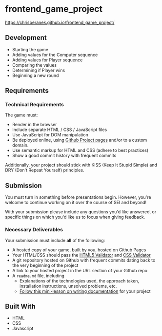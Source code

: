 # frontend_game_project

https://chrisberanek.github.io/frontend_game_project/

## Development

* Starting the game
* Adding values for the Computer sequence
* Adding values for Player sequence
* Comparing the values
* Determining if Player wins
* Beginning a new round

## Requirements

### Technical Requirements

The game must:

- Render in the browser
- Include separate HTML / CSS / JavaScript files
- Use JavaScript for DOM manipulation
- Be deployed online, using [Github Project pages](https://pages.github.com)
  and/or to a custom domain.
- Use semantic markup for HTML and CSS (adhere to best practices)
- Show a good commit history with frequent commits

Additionally, your project should stick with KISS (Keep It Stupid Simple) and
DRY (Don't Repeat Yourself) principles.

## Submission

You must turn in something before presentations begin. However, you're welcome
to continue working on it over the course of SEI and beyond!

With your submission please include any questions you'd like answered, or
specific things on which you'd like us to focus when giving feedback.

### Necessary Deliverables

Your submission must include **all** of the following:

- A hosted copy of your game, built by you, hosted on Github Pages
- Your HTML/CSS should pass the [HTML5 Validator](https://html5.validator.nu)
  and [CSS Validator](https://jigsaw.w3.org/css-validator/)
- A git repository hosted on Github with frequent commits dating back to the
  very beginning of the project
- A link to your hosted project in the URL section of your Github repo
- A `readme.md` file, including
  - Explanations of the technologies used, the approach taken, installation
    instructions, unsolved problems, etc.
  - [Follow this mini-lesson on writing documentation](https://git.generalassemb.ly/john-deere-sei-7/markdown-and-documentation)
    for your project


## Built With

* HTML
* CSS
* Javascript
